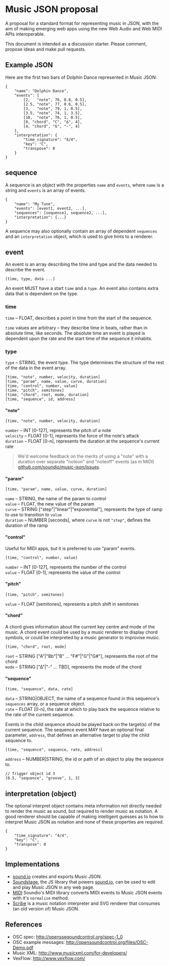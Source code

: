 # Music JSON proposal

A proposal for a standard format for representing music in JSON, with the aim of
making emerging web apps using the new Web Audio and Web MIDI APIs interoperable.

This document is intended as a discussion starter. Please comment, propose ideas and
make pull requests.


## Example JSON

Here are the first two bars of Dolphin Dance represented in Music JSON:

    {
        "name": "Dolphin Dance",
        "events": [
            [2,   "note", 76, 0.8, 0.5],
            [2.5, "note", 77, 0.6, 0.5],
            [3,   "note", 79, 1, 0.5],
            [3.5, "note", 74, 1, 3.5],
            [10,  "note", 76, 1, 0.5],
            [0, "chord", "C", "∆", 4],
            [4, "chord", "G", "-", 4]
        ],
        "interpretation": {
            "time_signature": "4/4",
            "key": "C",
            "transpose": 0
        }
    }

## sequence

A sequence is an object with the properties <code>name</code> and <code>events</code>,
where <code>name</code> is a string and <code>events</code> is an array of events.

    {
        "name": "My Tune",
        "events": [event1, event2, ...],
        "sequences": [sequence1, sequence2, ...],
        "interpretation": {...}
    }

A sequence may also optionally contain an array of dependent <code>sequences</code> and
an <code>interpretation</code> object, which is used to give hints to a renderer.

## event

An event is an array describing the time and type and the data needed to
describe the event.

    [time, type, data ...]

An event MUST have a start <code>time</code> and a <code>type</code>.
An event also contains extra data that is dependent on the type.

### time

<code>time</code> – FLOAT, describes a point in time from the start of the sequence.

<code>time</code> values are arbitrary – they describe time in beats, rather than
in absolute time, like seconds. The absolute time an event is played is dependent
upon the rate and the start time of the sequence it inhabits.

### type

<code>type</code> – STRING, the event type. The type determines the structure of the
rest of the data in the event array.

    [time, "note", number, velocity, duration]
    [time, "param", name, value, curve, duration]
    [time, "control", number, value]
    [time, "pitch", semitones]
    [time, "chord", root, mode, duration]
    [time, "sequence", id, address]

#### "note"

    [time, "note", number, velocity, duration]

<code>number</code> – INT [0-127], represents the pitch of a note<br/>
<code>velocity</code> – FLOAT [0-1], represents the force of the note's attack<br/>
<code>duration</code> – FLOAT [0-n], represents the duration at the sequence's current rate

<blockquote>We'd welcome feedback on the merits of using a "note" with a duration over
separate "noteon" and "noteoff" events (as in MIDI) <a href="http://github.com/soundio/music-json/issues">github.com/soundio/music-json/issues</a>.</blockquote> 

#### "param"

    [time, "param", name, value, curve, duration]

<code>name</code> – STRING, the name of the param to control<br/>
<code>value</code> – FLOAT, the new value of the param<br/>
<code>curve</code> – STRING ["step"|"linear"|"exponential"], represents the type of ramp to use to transition to <code>value</code><br/>
<code>duration</code> – NUMBER [seconds], where <code>curve</code> is not <code>"step"</code>, defines the duration of the ramp

#### "control"

Useful for MIDI apps, but it is preferred to use "param" events.

    [time, "control", number, value]

<code>number</code> – INT [0-127], represents the number of the control<br/>
<code>value</code> – FLOAT [0-1], represents the value of the control<br/>

#### "pitch"

    [time, "pitch", semitones]

<code>value</code> – FLOAT [semitones], represents a pitch shift in semitones

#### "chord"

A chord gives information about the current key centre and mode of the music. A chord event could
be used by a music renderer to display chord symbols, or could be interpreted by a music generator
to improvise music.

    [time, "chord", root, mode]

<code>root</code> – STRING ["A"|"Bb"|"B" ... "F#"|"G"|"G#"], represents the root of the chord<br/>
<code>mode</code> – STRING ["∆"|"-" ... TBD], represents the mode of the chord

#### "sequence"

    [time, "sequence", data, rate]

<code>data</code> – STRING|OBJECT, the name of a sequence found in this sequence's <code>sequences</code> array, or a sequence object.<br/>
<code>rate</code> – FLOAT [0-n], the rate at which to play back the sequence relative to the rate of the
current sequence.

Events in the child sequence should be played back on the target(s) of the current sequence.
The sequence event MAY have an optional final parameter, <code>address</code>, that defines
an alternative target to play the child sequence to.

    [time, "sequence", sequence, rate, address]

<code>address</code> – NUMBER|STRING, the id or path of an object to play the sequence to.<br/>

    // Trigger object id 3
    [0.5, "sequence", "groove", 1, 3]

<!--It is proposed that a near-CSS-like syntax be used to select objects in an app:

    // Trigger object id 3
    [0.5, "sequence", "groove", "objects[id=3]"]
    
    // Trigger all plugins of type "sampler"
    [0.5, "sequence", "groove", 1, "objects[type='sampler']"]
-->

## interpretation (object)

The optional interpret object contains meta information not directly needed to render the
music as sound, but required to render music as notation. A good renderer should
be capable of making intelligent guesses as to how to interpret Music JSON as
notation and none of these properties are required.

    {
        "time_signature": "4/4",
        "key": "C",
        "transpose": 0
    }

## Implementations

- <a href="http://sound.io">sound.io</a> creates and exports Music JSON.
- <a href="http://github.com/soundio/soundstage">Soundstage</a>, the JS library that powers <a href="http://sound.io">sound.io</a>, can be used to edit and play Music JSON in any web page. 
- <a href="http://github.com/soundio/midi">MIDI</a> Soundio's MIDI library converts MIDI events to Music JSON events with it's <code>normalise</code> method.
- <a href="http://labs.cruncher.ch/scribe/">Scribe</a> is a music notation
interpreter and SVG renderer that consumes (an old version of) Music JSON.

## References

- OSC spec: <a href="http://opensoundcontrol.org/spec-1_0">http://opensseqoundcontrol.org/spec-1_0</a>
- OSC example messages: <a href="http://opensoundcontrol.org/files/OSC-Demo.pdf">http://opensoundcontrol.org/files/OSC-Demo.pdf</a>
- Music XML: <a href="http://www.musicxml.com/for-developers/">http://www.musicxml.com/for-developers/</a>
- VexFlow: <a href="http://www.vexflow.com/">http://www.vexflow.com/</a>

<!--
## Contributions

Stephen Band, Stelio Tzonis, Al Johri and Jason Sigal.
-->

